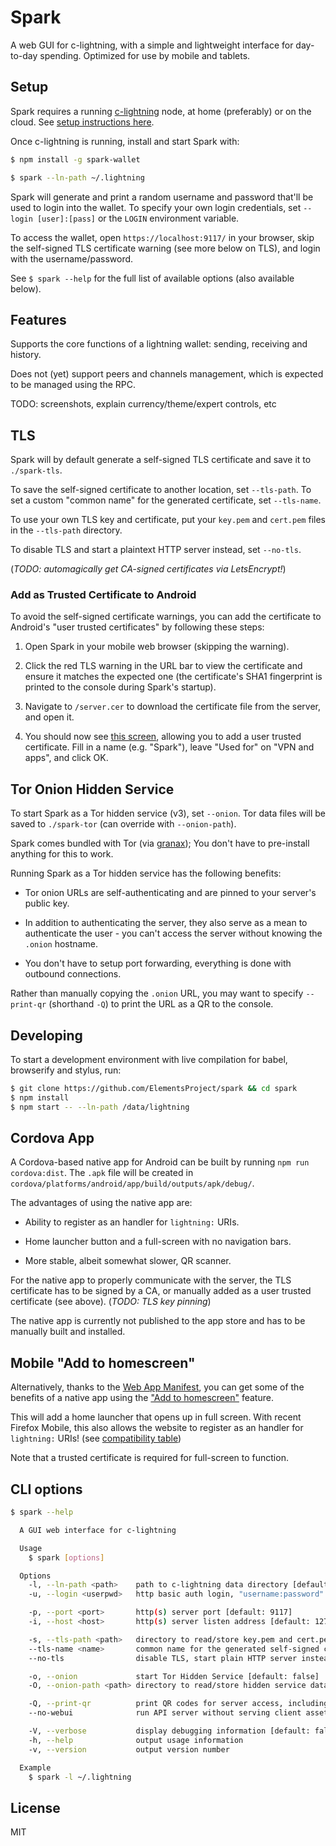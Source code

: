 # Spark

A web GUI for c-lightning, with a simple and lightweight interface for day-to-day spending.
Optimized for use by mobile and tablets.

## Setup

Spark requires a running [c-lightning](https://github.com/ElementsProject/lightning) node, at home (preferably) or on the cloud.
See [setup instructions here](https://blockstream.com/2018/02/02/lightning-instant-bitcoin-transacting-tutorial.html).

Once c-lightning is running, install and start Spark with:

```bash
$ npm install -g spark-wallet

$ spark --ln-path ~/.lightning
```

Spark will generate and print a random username and password that'll be used to login into the wallet.
To specify your own login credentials, set `--login [user]:[pass]` or the `LOGIN` environment variable.

To access the wallet, open `https://localhost:9117/` in your browser, skip the self-signed TLS certificate warning (see more below on TLS), and login with the username/password.

See `$ spark --help` for the full list of available options (also available below).

## Features

Supports the core functions of a lightning wallet: sending, receiving and history.

Does not (yet) support peers and channels management, which is expected to be managed using the RPC.

TODO: screenshots, explain currency/theme/expert controls, etc

## TLS

Spark will by default generate a self-signed TLS certificate and save it to `./spark-tls`.

To save the self-signed certificate to another location, set `--tls-path`.
To set a custom "common name" for the generated certificate, set `--tls-name`.

To use your own TLS key and certificate, put your `key.pem` and `cert.pem` files in the `--tls-path` directory.

To disable TLS and start a plaintext HTTP server instead, set `--no-tls`.

(*TODO: automagically get CA-signed certificates via LetsEncrypt!*)

### Add as Trusted Certificate to Android

To avoid the self-signed certificate warnings, you can add the certificate to Android's "user trusted certificates"
by following these steps:

1. Open Spark in your mobile web browser (skipping the warning).

2. Click the red TLS warning in the URL bar to view the certificate and ensure it matches the expected one
   (the certificate's SHA1 fingerprint is printed to the console during Spark's startup).

3. Navigate to `/server.cer` to download the certificate file from the server, and open it.

4. You should now see [this screen](https://i.imgur.com/f2DMWdL.png), allowing you to add a user trusted certificate.
   Fill in a name (e.g. "Spark"), leave "Used for" on "VPN and apps", and click OK.

## Tor Onion Hidden Service

To start Spark as a Tor hidden service (v3), set `--onion`. Tor data files will be saved to `./spark-tor` (can override with `--onion-path`).

Spark comes bundled with Tor (via [granax](https://github.com/bookchin/granax));
You don't have to pre-install anything for this to work.

Running Spark as a Tor hidden service has the following benefits:

- Tor onion URLs are self-authenticating and are pinned to your server's public key.

- In addition to authenticating the server, they also serve as a mean to authenticate the user - you can't access the server without knowing the `.onion` hostname.

- You don't have to setup port forwarding, everything is done with outbound connections.

Rather than manually copying the `.onion` URL, you may want to specify `--print-qr` (shorthand `-Q`) to print
the URL as a QR to the console.

## Developing

To start a development environment with live compilation for babel, browserify and stylus, run:

```bash
$ git clone https://github.com/ElementsProject/spark && cd spark
$ npm install
$ npm start -- --ln-path /data/lightning
```

## Cordova App

A Cordova-based native app for Android can be built by running `npm run cordova:dist`.
The `.apk` file will be created in `cordova/platforms/android/app/build/outputs/apk/debug/`.

The advantages of using the native app are:

- Ability to register as an handler for `lightning:` URIs.

- Home launcher button and a full-screen with no navigation bars.

- More stable, albeit somewhat slower, QR scanner.

For the native app to properly communicate with the server, the TLS certificate has to be signed by a CA,
or manually added as a user trusted certificate (see above). (*TODO: TLS key pinning*)

The native app is currently not published to the app store and has to be manually built and installed.

## Mobile "Add to homescreen"

Alternatively, thanks to the [Web App Manifest](https://developer.mozilla.org/en-US/docs/Web/Manifest),
you can get some of the benefits of a native app using the ["Add to homescreen"](https://i.imgur.com/zVe1sOH.png) feature.

This will add a home launcher that opens up in full screen.
With recent Firefox Mobile, this also allows the website to register as an handler for `lightning:` URIs!
(see [compatibility table](https://developer.mozilla.org/en-US/Add-ons/WebExtensions/manifest.json/protocol_handlers#Browser_compatibility))

Note that a trusted certificate is required for full-screen to function.

## CLI options

```bash
$ spark --help

  A GUI web interface for c-lightning

  Usage
    $ spark [options]

  Options
    -l, --ln-path <path>    path to c-lightning data directory [default: ~/.lightning]
    -u, --login <userpwd>   http basic auth login, "username:password" format [default: generate random]

    -p, --port <port>       http(s) server port [default: 9117]
    -i, --host <host>       http(s) server listen address [default: 127.0.0.1]

    -s, --tls-path <path>   directory to read/store key.pem and cert.pem for TLS [default: ./spark-tls/]
    --tls-name <name>       common name for the generated self-signed cert [default: {host}]
    --no-tls                disable TLS, start plain HTTP server instead [default: false]

    -o, --onion             start Tor Hidden Service [default: false]
    -O, --onion-path <path> directory to read/store hidden service data [default: ./spark-tor/]

    -Q, --print-qr          print QR codes for server access, including password [default: false]
    --no-webui              run API server without serving client assets [default: false]

    -V, --verbose           display debugging information [default: false]
    -h, --help              output usage information
    -v, --version           output version number

  Example
    $ spark -l ~/.lightning
```

## License

MIT
